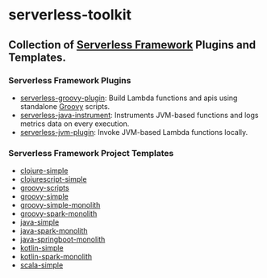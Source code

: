 # serverless-toolkit

## Collection of [Serverless Framework](https://serverless.com/) Plugins and Templates.

### Serverless Framework Plugins
- [serverless-groovy-plugin](plugins/serverless-groovy-plugin): Build Lambda functions and apis using standalone [Groovy](http://groovy-lang.org/) scripts. 
- [serverless-java-instrument](plugins/serverless-java-instrument): Instruments JVM-based functions and logs metrics data on every execution.
- [serverless-jvm-plugin](plugins/serverless-jvm-plugin): Invoke JVM-based Lambda functions locally.


### Serverless Framework Project Templates
- [clojure-simple](templates/clojure-simple)
- [clojurescript-simple](templates/clojurescript-simple)
- [groovy-scripts](templates/groovy-scripts)
- [groovy-simple](templates/groovy-simple)
- [groovy-simple-monolith](templates/groovy-simple-monolith)
- [groovy-spark-monolith](templates/groovy-spark-monolith)
- [java-simple](templates/java-simple)
- [java-spark-monolith](templates/java-spark-monolith)
- [java-springboot-monolith](templates/java-springboot-monolith)
- [kotlin-simple](templates/kotlin-simple)
- [kotlin-spark-monolith](templates/kotlin-spark-monolith)
- [scala-simple](templates/scala-simple)
